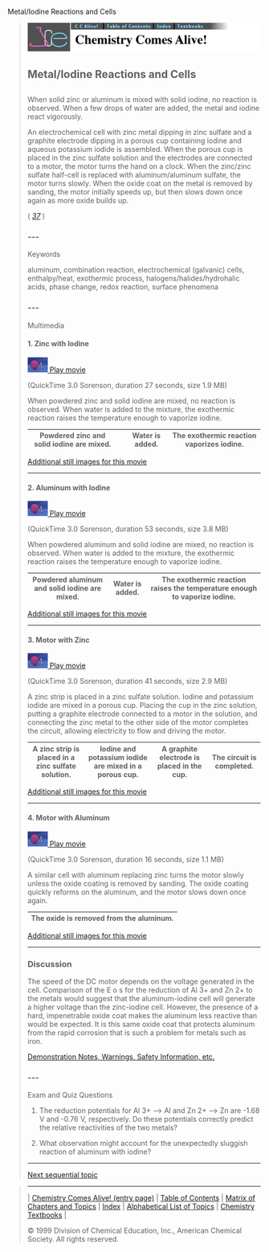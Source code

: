 





 Metal/Iodine Reactions and Cells
 



> ![Chemistry Comes Alive!](ccahead.gif)
> 
> 
> 
> 
> 
> 
> 
> 
> 
> ## Metal/Iodine Reactions and Cells
> 
> 
> 
> 
> 
> ## 
> 
> 
> 
> 
> 
>  When solid zinc or aluminum is mixed with solid iodine, no reaction is observed. When a few drops of water are added, the metal and iodine react vigorously.
>  
> 
> 
> 
>  An electrochemical cell with zinc metal dipping in zinc sulfate and a graphite electrode dipping in a porous cup containing iodine and aqueous potassium iodide is assembled. When the porous cup is placed in the zinc sulfate solution and the electrodes are connected to a motor, the motor turns the hand on a clock. When the zinc/zinc sulfate half-cell is replaced with aluminum/aluminum sulfate, the motor turns slowly. When the oxide coat on the metal is removed by sanding, the motor initially speeds up, but then slows down once again as more oxide builds up.
>  
> 
> 
> 
> 
> 
> 
>  (
>  [*37*](CRED37.HTM)
>  )
>  
> 
> 
> 
> 
> ### ---
> 
> 
>  Keywords
> 
> 
> 
> 
>  aluminum, combination reaction, electrochemical (galvanic) cells, enthalpy/heat, exothermic process, halogens/halides/hydrohalic acids, phase change, redox reaction, surface phenomena
>  
> 
> 
> 
> 
> ### ---
> 
> 
>  Multimedia
> 
> 
> 
> 
> 
> #### 1. Zinc with Iodine
> 
> 
> 
> 
> 
> [![](0.JPG)
>  Play movie](../../MVHTM/METALI2/METI2ZIR.HTM) 
> 
> 
> 
>  (QuickTime 3.0 Sorenson, duration 27 seconds, size 1.9 MB)
>  
> 
> 
> 
>  When powdered zinc and solid iodine are mixed, no reaction is observed. When water is added to the mixture, the exothermic reaction raises the temperature enough to vaporize iodine.
>  
> 
> 
> 
> 
> 
> 
> 
> | Powdered zinc and solid iodine are mixed. |  | Water is added. | The exothermic reaction vaporizes iodine. |
> | --- | --- | --- | --- |
> 
> 
> 
> 
> 
> 
> [Additional still images
for this movie](../../STHTM/METALI2/METI2ZIR.HTM) 
> 
> 
> 
> 
> 
> ---
> 
> 
> 
> 
> 
> #### 2. Aluminum with Iodine
> 
> 
> 
> 
> 
> [![](0.JPG)
>  Play movie](../../MVHTM/METALI2/METI2AIR.HTM) 
> 
> 
> 
>  (QuickTime 3.0 Sorenson, duration 53 seconds, size 3.8 MB)
>  
> 
> 
> 
>  When powdered aluminum and solid iodine are mixed, no reaction is 
observed. When water is added to the mixture, the exothermic reaction raises the 
temperature enough to vaporize iodine.
>  
> 
> 
> 
> 
> 
> 
> 
> | Powdered aluminum and solid iodine are mixed. | Water is added. | The exothermic reaction raises the temperature enough to vaporize iodine. |
> | --- | --- | --- |
> 
> 
> 
> 
> 
> 
> [Additional still images
for this movie](../../STHTM/METALI2/METI2AIR.HTM) 
> 
> 
> 
> 
> 
> ---
> 
> 
> 
> 
> 
> #### 3. Motor with Zinc
> 
> 
> 
> 
> 
> [![](0.JPG)
>  Play movie](../../MVHTM/METALI2/METI2ZIC.HTM) 
> 
> 
> 
>  (QuickTime 3.0 Sorenson, duration 41 seconds, size 2.9 MB)
>  
> 
> 
> 
>  A zinc strip is placed in a zinc sulfate solution. Iodine and potassium iodide are mixed in a porous cup. Placing the cup in the zinc solution, putting a graphite electrode connected to a motor in the solution, and connecting the zinc metal to the other side of the motor completes the circuit, allowing electricity to flow and driving the motor.
>  
> 
> 
> 
> 
> 
> 
> 
> | A zinc strip is placed in a zinc sulfate solution. | Iodine and potassium iodide are mixed in a porous cup. | A graphite electrode is placed in the cup. | The circuit is completed. |
> | --- | --- | --- | --- |
> 
> 
> 
> 
> 
> 
> [Additional still images
for this movie](../../STHTM/METALI2/METI2ZIC.HTM) 
> 
> 
> 
> 
> 
> ---
> 
> 
> 
> 
> 
> #### 4. Motor with Aluminum
> 
> 
> 
> 
> 
> [![](0.JPG)
>  Play movie](../../MVHTM/METALI2/METI2AIC.HTM) 
> 
> 
> 
>  (QuickTime 3.0 Sorenson, duration 16 seconds, size 1.1 MB)
>  
> 
> 
> 
>  A similar cell with aluminum replacing zinc turns the motor slowly unless 
the oxide coating is removed by sanding. The oxide coating quickly reforms on 
the aluminum, and the motor slows down once again.
>  
> 
> 
> 
> 
> 
> 
> 
> | The oxide is removed from the aluminum. |
> | --- |
> 
> 
> 
> 
> 
> 
> [Additional still images
for this movie](../../STHTM/METALI2/METI2AIC.HTM) 
> 
> 
> 
> 
> 
> ---
> 
> 
> 
> 
> ### Discussion
> 
> 
> 
> 
>  The speed of the DC motor depends on the voltage generated in the cell. Comparison of the E
>  o 
>  s for the reduction of Al
>  3+ 
>  and Zn
>  2+ 
>  to the metals would suggest that the aluminum-iodine cell will generate a higher voltage than the zinc-iodine cell. However, the presence of a hard, impenetrable oxide coat makes the aluminum less reactive than would be expected. It is this same oxide coat that protects aluminum from the rapid corrosion that is such a problem for metals such as iron.
>  
> 
> 
> 
> 
> 
> 
> [Demonstration Notes, Warnings, Safety Information, etc.](SAFETY.HTM) 
> 
> 
> 
> 
> 
> ### ---
> 
> 
>  Exam and Quiz Questions
> 
> 
> 
> 
>  1. The reduction potentials for Al
>  3+ 
>  --> Al and Zn
>  2+ 
>  --> Zn are -1.68 V and -0.76 V, respectively. Do these potentials correctly predict the relative reactivities of the two metals?
>  
> 
> 
> 
>  2. What observation might account for the unexpectedly sluggish reaction of aluminum with iodine?
>  
> 
> 
> 
> 
> 
> 
> ---
> 
> 
> 
> 
> [Next sequential topic](../../MAIN/VOLCANO/PAGE1.HTM)



> ---
> 
> 
>  |
>  [Chemistry Comes Alive! (entry page)](../../INDEX.HTM) 
>  |
>  [Table of Contents](../../CONTENTS.HTM) 
>  |
>  [Matrix of Chapters and Topics](../../MATRIX.HTM) 
>  |
>  [Index](../../WORDS.HTM) 
>  |
>  [Alphabetical List of Topics](../../ALPHATOP.HTM) 
>  |
>  [Chemistry Textbooks](../../BOOKS.HTM) 
>  |
>  
>  © 1999 Division of Chemical Education, Inc.,
American Chemical Society. All rights reserved.





